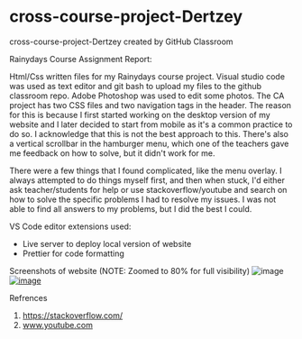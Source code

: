 # cross-course-project-Dertzey
cross-course-project-Dertzey created by GitHub Classroom

Rainydays Course Assignment Report:

Html/Css written files for my Rainydays course project. Visual studio code was used as text editor and git bash to upload my files to the github classroom repo. 
Adobe Photoshop was used to edit some photos. The CA project has two CSS files and two navigation tags in the header. The reason for this is because I first
started working on the desktop version of my website and I later decided to start from mobile as it's a common practice to do so. I acknowledge that this is not
the best approach to this. There's also a vertical scrollbar in the hamburger menu, which one of the teachers gave me feedback on how to solve, but it didn't work
for me. 

There were a few things that I found complicated, like the menu overlay. I always attempted to do things myself first, and then when stuck, I'd either ask teacher/students for help
or use stackoverflow/youtube and search on how to solve the specific problems I had to resolve my issues. I was not able to find all answers to my problems, but I did the best I could.

VS Code editor extensions used:
- Live server to deploy local version of website
- Prettier for code formatting

Screenshots of website (NOTE: Zoomed to 80% for full visibility)
![image](https://user-images.githubusercontent.com/45997915/215337876-967e9fd7-ec6d-4d63-a380-3e9f28dab61a.png)
[![image](https://user-images.githubusercontent.com/45997915/215336559-d9287075-54a6-4221-a4e5-3ced3f17670c.png)](https://gyazo.com/89adaca9343895f3a5105c5b4aca131c)






Refrences 
1. https://stackoverflow.com/
2. www.youtube.com
